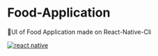 # Food-Application
🍕UI of Food Application made on React-Native-Cli

<a href="https://github.com/maheenriaz/Food-Application/blob/main/ezgif.com-gif-maker%20(5).gif"><img src="https://github.com/maheenriaz/Food-Application/blob/main/ezgif.com-gif-maker%20(5).gif" title="react native"></a>
